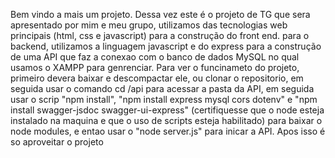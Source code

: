 Bem vindo a mais um projeto. Dessa vez este é o projeto de TG que sera apresentado por mim e meu grupo, utilizamos das tecnologias web principais (html, css e javascript) para a construção do front end. para o backend, utilizamos a linguagem javascript e do express para a construção de uma API que faz a conexao com o banco de dados MySQL no qual usamos o XAMPP para genrenciar.
Para ver o funcinameto do projeto, primeiro devera baixar e descompactar ele, ou clonar o repositorio, em seguida usar o comando cd /api para acessar a pasta da API, em seguida usar o scrip "npm install", "npm install express mysql cors dotenv" e "npm install swagger-jsdoc swagger-ui-express" (certifiquesse que o node esteja instalado na maquina e que o uso de scripts esteja habilitado) para baixar o node modules, e entao usar o "node server.js" para inicar a API.
Apos isso é so aproveitar o projeto
